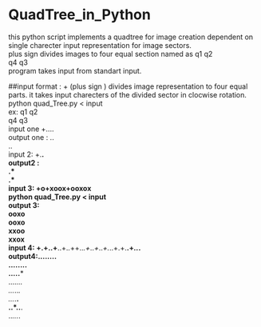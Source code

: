 # QuadTree_in_Python
this python script implements a quadtree for image creation dependent on single charecter input representation for image sectors.  
plus sign divides images to four equal section named as q1 q2  
                                                     q4 q3  
program takes input from standart input.  


##input format :  + (plus sign ) divides image representation to four equal parts. it takes input charecters of the divided sector in clocwise rotation.  
              python quad_Tree.py < input  
              ex: q1 q2     
                  q4 q3  
                input one +....  
                output one : ..  
                             ..  
                input 2: +.**.  
               output2 :  
                         .*  
                         .*  
               input 3: +o+xoox+ooxox  
               python quad_Tree.py < input  
               output 3:  
                        ooxo  
                        ooxo  
                        xxoo  
                        xxox  
               input 4: +.+..+**..+.*.*++..*.+*..*+*..*+.*..+.+.**.+*..*.  
               output4:........  
                       ........  
                       .....***  
                       ....*...  
                       ...*..*.    
                       ...*.**.    
                       ..*..**.    
                       ..*...*.    
